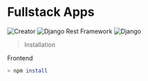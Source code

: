 # Fullstack Apps
<p align="left">
<a><img src="https://img.shields.io/badge/creator-%40Maulana Hasanudin-blueviolet" alt="Creator"></a>
<a><img src="https://img.shields.io/badge/v3.14.0-%40djangorestframework-important" alt="Django Rest Framework"></a>
<a><img src="https://img.shields.io/badge/v5.0.3-%40django-yellowgreen" alt="Django"></a>
</p>

> Installation

Frontend
```bash
> npm install
```
